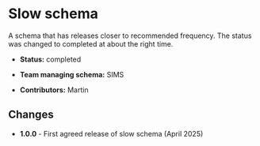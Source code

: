 # Slow schema

A schema that has releases closer to recommended
frequency. The status was changed to completed at 
about the right time.

* **Status:**  completed

* **Team managing schema:** SIMS

* **Contributors:** Martin

## Changes

* **1.0.0** - First agreed release of slow schema (April 2025)

